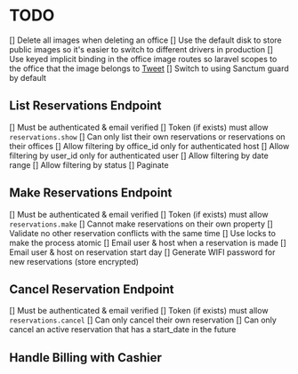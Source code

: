 # TODO

[] Delete all images when deleting an office
[] Use the default disk to store public images so it's easier to switch to different drivers in production
[] Use keyed implicit binding in the office image routes so laravel scopes to the office that the image belongs to [Tweet](https://twitter.com/themsaid/status/1441323002222637062)
[] Switch to using Sanctum guard by default

## List Reservations Endpoint

[] Must be authenticated & email verified
[] Token (if exists) must allow `reservations.show`
[] Can only list their own reservations or reservations on their offices
[] Allow filtering by office_id only for authenticated host
[] Allow filtering by user_id only for authenticated user
[] Allow filtering by date range
[] Allow filtering by status
[] Paginate

## Make Reservations Endpoint

[] Must be authenticated & email verified
[] Token (if exists) must allow `reservations.make`
[] Cannot make reservations on their own property
[] Validate no other reservation conflicts with the same time
[] Use locks to make the process atomic
[] Email user & host when a reservation is made
[] Email user & host on reservation start day
[] Generate WIFI password for new reservations (store encrypted)

## Cancel Reservation Endpoint

[] Must be authenticated & email verified
[] Token (if exists) must allow `reservations.cancel`
[] Can only cancel their own reservation
[] Can only cancel an active reservation that has a start_date in the future

## Handle Billing with Cashier
